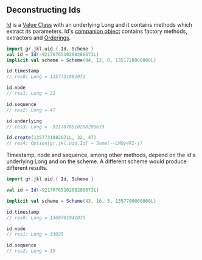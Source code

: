 Deconstructing Ids
------------------

[Id][1] is a [Value Class][2] with an underlying Long and it contains methods 
which extract its parameters. Id's [companion object][3] contains factory
methods, extractors and [Orderings][4].

```scala
import gr.jkl.uid.{ Id, Scheme }
val id = Id(-9217076510208286673L)
implicit val scheme = Scheme(44, 12, 8, 1351728000000L)

id.timestamp
// res0: Long = 1357731882071

id.node
// res1: Long = 32

id.sequence
// res2: Long = 47

id.underlying
// res3: Long = -9217076510208286673

Id.create(1357731882071L, 32, 47)
// res4: Option[gr.jkl.uid.Id] = Some(--LMQy4R1-j)
```

Timestamp, node and sequence, among other methods, depend on the id's underlying 
Long and on the scheme. A different scheme would produce different results.

```scala
import gr.jkl.uid.{ Id, Scheme }

val id = Id(-9217076510208286673L)

implicit val scheme = Scheme(43, 16, 5, 1357700000000L)

id.timestamp
// res0: Long = 1360701941035

id.node
// res1: Long = 33025

id.sequence
// res2: Long = 15
```

[1]: latest/api/gr/jkl/uid/Id.html "gr.jkl.uid.Id"
[2]: http://docs.scala-lang.org/overviews/core/value-classes.html "Scala Value Classes"
[3]: latest/api/gr/jkl/uid/Id\$.html "gr.jkl.uid.Id\$"
[4]: http://www.scala-lang.org/api/current/scala/math/Ordering.html "scala.math.Ordering"
